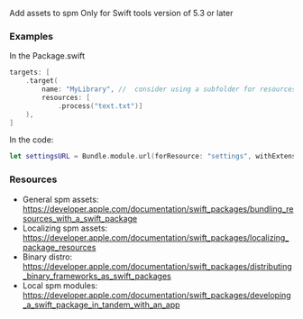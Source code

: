 Add assets to spm<!--more--> Only for Swift tools version of 5.3 or later

### Examples
In the Package.swift
```swift
targets: [
    .target(
        name: "MyLibrary", //  consider using a subfolder for resources to distinguish them from source files,  For example, put all resource files into a directory named Resources, resulting in all of your resource files residing at Sources/MyLibrary/Resources.
        resources: [
            .process("text.txt")]
    ),
]
```
In the code:
```swift
let settingsURL = Bundle.module.url(forResource: "settings", withExtension: "plist")
```

### Resources
- General spm assets: https://developer.apple.com/documentation/swift_packages/bundling_resources_with_a_swift_package
- Localizing spm assets: https://developer.apple.com/documentation/swift_packages/localizing_package_resources
- Binary distro: https://developer.apple.com/documentation/swift_packages/distributing_binary_frameworks_as_swift_packages
- Local spm modules: https://developer.apple.com/documentation/swift_packages/developing_a_swift_package_in_tandem_with_an_app
